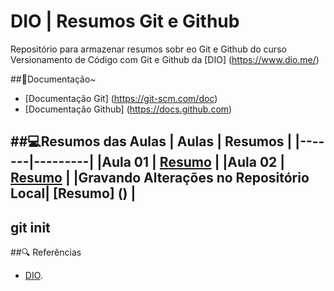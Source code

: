 # DIO | Resumos Git e Github

Repositório para armazenar resumos sobr eo Git e Github do curso Versionamento de Código com Git e Github da [DIO] (https://www.dio.me/)

##📃Documentação~
- [Documentação Git] (https://git-scm.com/doc)
- [Documentação Github] (https://docs.github.com)

##💻Resumos das Aulas
| Aulas | Resumos |
|-------|---------|
|Aula 01 | [Resumo]() |
|Aula 02 | [Resumo]() |
|Gravando Alterações no Repositório Local| [Resumo]
() |
---
git init
---

##🔍 Referências
- [DIO]().
